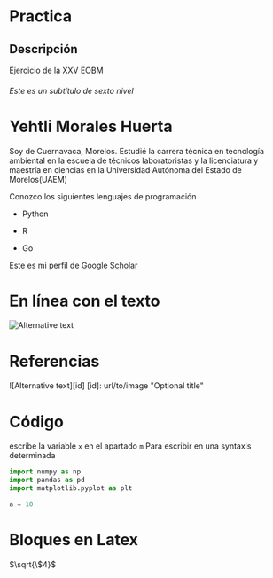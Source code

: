 # Practica

## Descripción
Ejercicio de la XXV EOBM

###### Este es un subtítulo de sexto nivel

Yehtli Morales Huerta
=========
Soy de Cuernavaca, Morelos. Estudié la carrera técnica en tecnología ambiental en la escuela de técnicos laboratoristas y la licenciatura y maestría en ciencias en la Universidad Autónoma del Estado de Morelos(UAEM)

Conozco los siguientes lenguajes de programación
- Python
+ R
* Go

Este es mi perfil de [Google Scholar](https://scholar.google.com/citations?user=gwc8F5AAAAAJ&hl=es)

# En línea con el texto

![Alternative text](/images.jpg "Logo de la EOBM")

# Referencias

![Alternative text][id]
[id]: url/to/image "Optional title"

# Código 

escribe la variable ```x``` en el apartado  ```m```
Para escribir en una syntaxis determinada
```python
import numpy as np
import pandas as pd
import matplotlib.pyplot as plt

a = 10
```

# Bloques en Latex
$`\sqrt{\$4}`$
